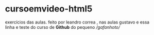 # cursoemvideo-html5
 exercícios das aulas.
feito por leandro correa  , nas aulas gustavo  e essa linha e teste do curso de **Github** do pequeno */gafanhoto/*
